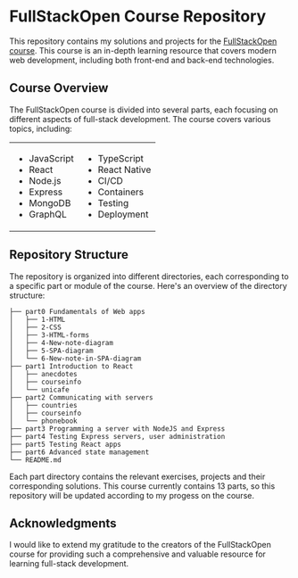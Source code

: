 # FullStackOpen Course Repository

This repository contains my solutions and projects for the [FullStackOpen course](https://fullstackopen.com/en/). This course is an in-depth learning resource that covers modern web development, including both front-end and back-end technologies.

## Course Overview

The FullStackOpen course is divided into several parts, each focusing on different aspects of full-stack development. The course covers various topics, including:
<table>
<tr>
<td>
<ul>
<li>JavaScript</li>
<li>React</li>
<li>Node.js</li>
<li>Express</li>
<li>MongoDB</li>
<li>GraphQL</li>
</ul>
</td>
<td>
<ul>
<li>TypeScript</li>
<li>React Native</li>
<li>CI/CD</li>
<li>Containers</li>
<li>Testing</li>
<li>Deployment</li>
</ul>
</td>
</tr>
</table>

## Repository Structure

The repository is organized into different directories, each corresponding to a specific part or module of the course. Here's an overview of the directory structure:
```
├── part0 Fundamentals of Web apps
│   ├── 1-HTML
│   ├── 2-CSS
│   ├── 3-HTML-forms
│   ├── 4-New-note-diagram
│   ├── 5-SPA-diagram
│   └── 6-New-note-in-SPA-diagram
├── part1 Introduction to React
│   ├── anecdotes
│   ├── courseinfo
│   └── unicafe
├── part2 Communicating with servers
│   ├── countries
│   ├── courseinfo
│   └── phonebook
├── part3 Programming a server with NodeJS and Express
├── part4 Testing Express servers, user administration
├── part5 Testing React apps
├── part6 Advanced state management
└── README.md
```

Each part directory contains the relevant exercises, projects and their corresponding solutions. This course currently contains 13 parts, so this repository will be updated according to my progess on the course.

## Acknowledgments

I would like to extend my gratitude to the creators of the FullStackOpen course for providing such a comprehensive and valuable resource for learning full-stack development.
